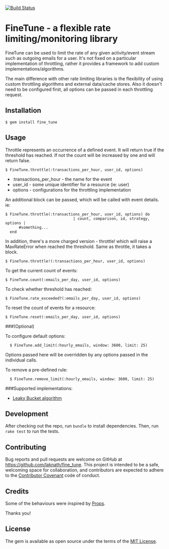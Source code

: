 [![Build Status](https://travis-ci.org/laknath/fine_tune.svg?branch=master)](https://travis-ci.org/laknath/fine_tune)

# FineTune - a flexible rate limiting/monitoring library

FineTune can be used to limit the rate of any given activity/event 
stream such as outgoing emails for a user. It's not fixed on a
particular implementation of throttling, rather it provides a framework
to add custom implementations/algorithms.

The main difference with other rate limiting libraries is the
flexibility of using custom throttling algorithms and external
data/cache stores. Also it doesn't need to be configured first, all
options can be passed in each throttling request.

## Installation

    $ gem install fine_tune

## Usage

Throttle represents an occurrence of a defined event. It will return true
if the threshold has reached. If not the count will be increased by one
and will return false.

  ```
  $ FineTune.throttle(:transactions_per_hour, user_id, options)
  ```

  * :transactions_per_hour - the name for the event
  * user_id - some unique identifier for a resource (ie: user)
  * options - configurations for the throttling implementation

An additional block can be passed, which will be called with event
details. ie:

  ```
  $ FineTune.throttle(:transactions_per_hour, user_id, options) do 
                                | count, comparison, id, strategy, options |
        #something...
    end
  ```
  
In addition, there's a more charged version - throttle! which will raise
a MaxRateError when reached the threshold. Same as throttle, it takes a 
block.

  ```
  $ FineTune.throttle!(:transactions_per_hour, user_id, options)
  ```

To get the current count of events:

  ```
  $ FineTune.count(:emails_per_day, user_id, options)
  ```

To check whether threshold has reached:

  ```
  $ FineTune.rate_exceeded?(:emails_per_day, user_id, options)
  ```

To reset the count of events for a resource:

  ```
  $ FineTune.reset(:emails_per_day, user_id, options)
  ```

###(Optional)

To configure default options:

  ```
    $ FineTune.add_limit(:hourly_emails, window: 3600, limit: 25)
  ```
Options passed here will be overridden by any options passed in
the individual calls.

To remove a pre-defined rule:

  ```
    $ FineTune.remove_limit(:hourly_emails, window: 3600, limit: 25)
  ```

###Supported implementations:

  * [Leaky Bucket algorithm](https://en.wikipedia.org/wiki/Leaky_bucket)


## Development

After checking out the repo, run `bundle` to install dependencies. Then, run `rake test` to run the tests. 

## Contributing

Bug reports and pull requests are welcome on GitHub at https://github.com/laknath/fine_tune. This project
is intended to be a safe, welcoming space for collaboration, and contributors are expected to adhere to 
the [Contributor Covenant](http://contributor-covenant.org) code of conduct.

## Credits

Some of the behaviours were inspired by [Props](https://github.com/zendesk/prop). 

Thanks you!


## License

The gem is available as open source under the terms of the [MIT License](http://opensource.org/licenses/MIT).
